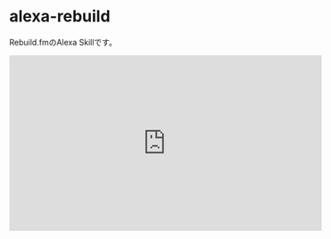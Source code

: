 # alexa-rebuild

Rebuild.fmのAlexa Skillです。

<iframe width="560" height="315" src="https://www.youtube.com/embed/BttwX3ngw_E" frameborder="0" allow="autoplay; encrypted-media" allowfullscreen></iframe>
